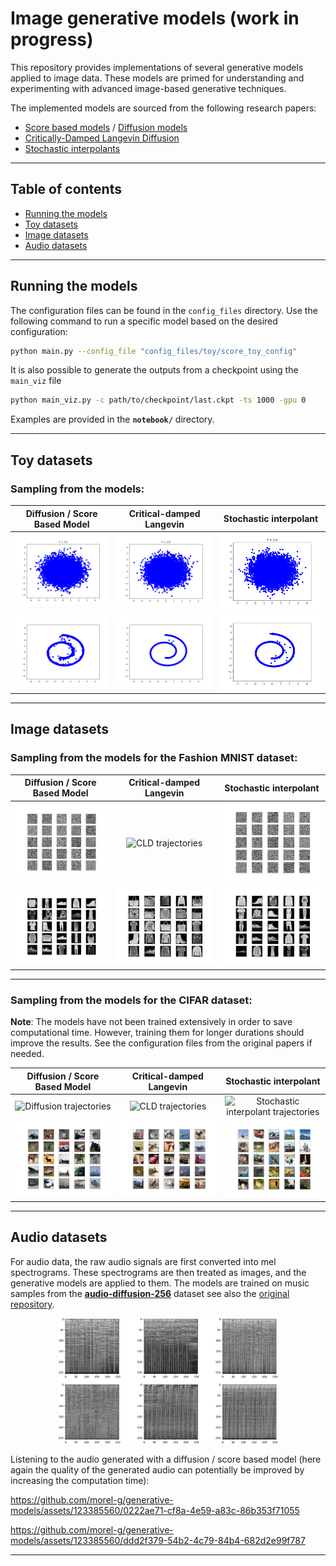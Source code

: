 # Image generative models (work in progress)

This repository provides implementations of several generative models applied to image data. These models are primed for understanding and experimenting with advanced image-based generative techniques.

The implemented models are sourced from the following research papers:
- [Score based models](https://arxiv.org/abs/2011.13456) / [Diffusion models](https://arxiv.org/abs/2006.11239)
- [Critically-Damped Langevin Diffusion](https://arxiv.org/abs/2112.07068)
- [Stochastic interpolants](https://arxiv.org/abs/2303.08797)

---

## Table of contents

- [Running the models](#running-the-models)
- [Toy datasets](#toy-datasets)
- [Image datasets](#image-datasets)
- [Audio datasets](#audio-datasets)

---

## Running the models

The configuration files can be found in the `config_files` directory. Use the following command to run a specific model based on the desired configuration:

```bash
python main.py --config_file "config_files/toy/score_toy_config"
```

It is also possible to generate the outputs from a checkpoint using the `main_viz` file

```bash
python main_viz.py -c path/to/checkpoint/last.ckpt -ts 1000 -gpu 0 
```

Examples are provided in the **`notebook/`** directory. 

---

## Toy datasets

### Sampling from the models:

| **Diffusion / Score Based Model** | **Critical-damped Langevin** | **Stochastic interpolant** |
|:--------------------------------:|:----------------------------:|:--------------------------:|
| ![Diffusion Score trajectories](docs/assets/toy_traj_score.gif) | ![Critical Damped trajectories](docs/assets/toy_traj_cld.gif) | ![Stochastic interpolant trajectories](docs/assets/toy_traj_stochastic_interpolant.gif) |
| ![Score samples](docs/assets/toy_score_sample.png) | ![CLD samples](docs/assets/toy_cld_sample.png) | ![Stochastic interpolant samples](docs/assets/toy_stochastic_interpolant_sample.png) |

---

## Image datasets

### Sampling from the models for the Fashion MNIST dataset:


| **Diffusion / Score Based Model** | **Critical-damped Langevin** | **Stochastic interpolant** |
|:--------------------------------:|:----------------------------:|:--------------------------:|
| ![Diffusion trajectories](docs/assets/fm_traj_score.gif) | ![CLD trajectories](docs/assets/fm_traj_cld.gif) | ![Stochastic interpolant trajectories](docs/assets/fm_traj_stochastic_interpolant.gif) |
| ![Diffusion samples](docs/assets/fm_score_sample.png) | ![CLD samples](docs/assets/fm_cld_sample.png) | ![Stochastic interpolant samples](docs/assets/fm_stochastic_interpolant_sample.png) |

---

### Sampling from the models for the CIFAR dataset:


**Note**: The models have not been trained extensively in order to save computational time. However, training them for longer durations should improve the results. See the configuration files from the original papers if needed.

| **Diffusion / Score Based Model** | **Critical-damped Langevin** |  **Stochastic interpolant** |
|:--------------------------------:|:--------------------------:|:--------------------------:|
| ![Diffusion trajectories](docs/assets/cifar_traj_score.gif) |  ![CLD trajectories](docs/assets/cifar_traj_cld.gif) | ![Stochastic interpolant trajectories](docs/assets/cifar_traj_stochastic_interpolant.gif) |
| ![Diffusion samples](docs/assets/cifar_score_sample.png) | ![CLD samples](docs/assets/cifar_cld_sample.png) | ![Stochastic interpolant samples](docs/assets/cifar_stochastic_interpolant_sample.png) |

---

## Audio datasets

For audio data, the raw audio signals are first converted into mel spectrograms. These spectrograms are then treated as images, and the generative models are applied to them. The models are trained on music samples from the [**audio-diffusion-256**](https://huggingface.co/datasets/teticio/audio-diffusion-256) dataset see also the [original repository](https://github.com/teticio/audio-diffusion).

<div align="center">
<img src="docs/assets/sample_mel_spectrogram.png" alt="Mel spectrograms" width="350" height="200">
</div>

Listening to the audio generated with a diffusion / score based model (here again the quality of the generated audio can potentially be improved by increasing the computation time):


https://github.com/morel-g/generative-models/assets/123385560/0222ae71-cf8a-4e59-a83c-86b353f71055



https://github.com/morel-g/generative-models/assets/123385560/ddd2f379-54b2-4c79-84b4-682d2e99f787


---

